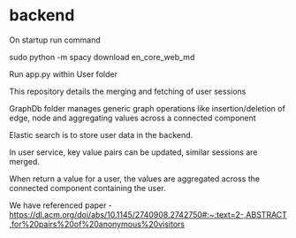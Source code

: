 # backend
On startup run command

sudo python -m spacy download en_core_web_md


Run app.py within User folder

This repository details the merging and fetching of user sessions

GraphDb folder manages generic graph operations like insertion/deletion of edge, node and aggregating values 
across a connected component

Elastic search is to store user data in the backend.

In user service, key value pairs can be updated, similar sessions are merged.

When return a value for a user, the values are aggregated across the connected component containing the user.

We have referenced paper - https://dl.acm.org/doi/abs/10.1145/2740908.2742750#:~:text=2-,ABSTRACT,for%20pairs%20of%20anonymous%20visitors